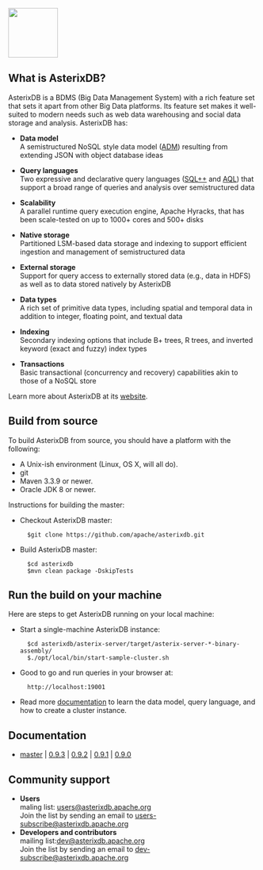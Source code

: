 <!--
 ! Licensed to the Apache Software Foundation (ASF) under one
 ! or more contributor license agreements.  See the NOTICE file
 ! distributed with this work for additional information
 ! regarding copyright ownership.  The ASF licenses this file
 ! to you under the Apache License, Version 2.0 (the
 ! "License"); you may not use this file except in compliance
 ! with the License.  You may obtain a copy of the License at
 !
 !   http://www.apache.org/licenses/LICENSE-2.0
 !
 ! Unless required by applicable law or agreed to in writing,
 ! software distributed under the License is distributed on an
 ! "AS IS" BASIS, WITHOUT WARRANTIES OR CONDITIONS OF ANY
 ! KIND, either express or implied.  See the License for the
 ! specific language governing permissions and limitations
 ! under the License.
 !-->
<a href="http://asterixdb.apache.org"><img src="http://asterixdb.apache.org/img/asterixdb_tm.png" height=100></img></a>

## What is AsterixDB?

AsterixDB is a BDMS (Big Data Management System) with a rich feature set that sets it apart from other Big Data platforms.  Its feature set makes it well-suited to modern needs such as web data warehousing and social data storage and analysis. AsterixDB has:

- __Data model__<br/>
A semistructured NoSQL style data model ([ADM](https://ci.apache.org/projects/asterixdb/datamodel.html)) resulting from
extending JSON with object database ideas

- __Query languages__<br/>
Two expressive and declarative query languages ([SQL++](http://asterixdb.apache.org/docs/0.9.1/sqlpp/manual.html)
and [AQL](http://asterixdb.apache.org/docs/0.9.1/aql/manual.html)) that support a broad range of queries and analysis
over semistructured data

- __Scalability__<br/>
A parallel runtime query execution engine, Apache Hyracks, that has been scale-tested on up to 1000+ cores and 500+ disks

- __Native storage__<br/>
Partitioned LSM-based data storage and indexing to support efficient ingestion and management of semistructured data

- __External storage__<br/>
Support for query access to externally stored data (e.g., data in HDFS) as well as to data stored natively by AsterixDB

- __Data types__<br/>
A rich set of primitive data types, including spatial and temporal data in addition to integer, floating point, and textual data

- __Indexing__<br/>
Secondary indexing options that include B+ trees, R trees, and inverted keyword (exact and fuzzy) index types

- __Transactions__<br/>
Basic transactional (concurrency and recovery) capabilities akin to those of a NoSQL store

Learn more about AsterixDB at its [website](http://asterixdb.apache.org).


## Build from source

To build AsterixDB from source, you should have a platform with the following:

* A Unix-ish environment (Linux, OS X, will all do).
* git
* Maven 3.3.9 or newer.
* Oracle JDK 8 or newer.

Instructions for building the master:

* Checkout AsterixDB master:

        $git clone https://github.com/apache/asterixdb.git

* Build AsterixDB master:

        $cd asterixdb
        $mvn clean package -DskipTests


## Run the build on your machine
Here are steps to get AsterixDB running on your local machine:

* Start a single-machine AsterixDB instance:

        $cd asterixdb/asterix-server/target/asterix-server-*-binary-assembly/
        $./opt/local/bin/start-sample-cluster.sh

* Good to go and run queries in your browser at:

        http://localhost:19001

* Read more [documentation](https://ci.apache.org/projects/asterixdb/index.html) to learn the data model, query language, and how to create a cluster instance.

## Documentation

* [master](https://ci.apache.org/projects/asterixdb/index.html) |
  [0.9.3](http://asterixdb.apache.org/docs/0.9.3/index.html) |
  [0.9.2](http://asterixdb.apache.org/docs/0.9.2/index.html) |
  [0.9.1](http://asterixdb.apache.org/docs/0.9.1/index.html) |
  [0.9.0](http://asterixdb.apache.org/docs/0.9.0/index.html)

## Community support

- __Users__</br>
maling list: [users@asterixdb.apache.org](mailto:users@asterixdb.apache.org)</br>
Join the list by sending an email to [users-subscribe@asterixdb.apache.org](mailto:users-subscribe@asterixdb.apache.org)</br>
- __Developers and contributors__</br>
mailing list:[dev@asterixdb.apache.org](mailto:dev@asterixdb.apache.org)</br>
Join the list by sending an email to [dev-subscribe@asterixdb.apache.org](mailto:dev-subscribe@asterixdb.apache.org)

